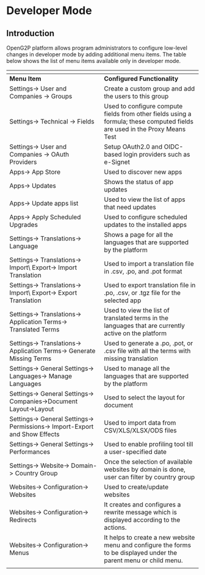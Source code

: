 # Developer Mode

## Introduction

OpenG2P platform allows program administrators to configure low-level changes in developer mode by adding additional menu items. The table below shows the list of menu items available only in developer mode.

<table data-header-hidden><thead><tr><th width="232"></th><th></th></tr></thead><tbody><tr><td><strong>Menu Item</strong></td><td><strong>Configured Functionality</strong> </td></tr><tr><td>Settings-> User and Companies -> Groups</td><td>Create a custom group and add the users to this group</td></tr><tr><td>Settings-> Technical -> Fields</td><td>Used to configure compute fields from other fields using a formula; these computed fields are used in the Proxy Means Test</td></tr><tr><td>Settings-> User and Companies -> OAuth Providers</td><td>Setup OAuth2.0 and OIDC-based login providers such as e-Signet</td></tr><tr><td>Apps-> App Store</td><td>Used to discover new apps</td></tr><tr><td>Apps-> Updates</td><td>Shows the status of app updates </td></tr><tr><td>Apps-> Update apps list</td><td>Used to view the list of apps that need updates</td></tr><tr><td>Apps-> Apply Scheduled Upgrades </td><td>Used to configure scheduled updates to the installed apps</td></tr><tr><td>Settings-> Translations-> Language</td><td>Shows a page for all the languages that are supported by the platform</td></tr><tr><td>Settings-> Translations-> Import\ Export-> Import Translation</td><td>Used to import a translation file in .csv, .po, and .pot format</td></tr><tr><td>Settings-> Translations-> Import\ Export-> Export Translation</td><td>Used to export  translation file in .po, .csv, or .tgz file for the selected app</td></tr><tr><td>Settings-> Translations-> Application Terms-> Translated Terms </td><td>Used to view the list of translated terms in the languages that are currently active on the platform</td></tr><tr><td>Settings-> Translations-> Application Terms-> Generate Missing Terms</td><td>Used to generate a .po, .pot, or .csv file with all the terms with missing translation</td></tr><tr><td>Settings-> General Settings-> Languages-> Manage Languages </td><td>Used to manage all the languages that are supported by the platform </td></tr><tr><td> Settings-> General Settings-> Companies->Document Layout->Layout</td><td>Used to select the layout for document</td></tr><tr><td>Settings-> General Settings-> Permissions-> Import-Export and Show Effects </td><td>Used to import data from CSV/XLS/XLSX/ODS files</td></tr><tr><td>Settings-> General Settings-> Performances </td><td>Used to enable profiling tool till a user-specified date </td></tr><tr><td>Settings-> Website-> Domain-> Country Group </td><td>Once the selection of available websites by domain is done, user can filter by country group</td></tr><tr><td>Websites-> Configuration-> Websites</td><td>Used to create/update websites</td></tr><tr><td>Websites-> Configuration-> Redirects</td><td>It creates and configures a rewrite message which is displayed according to the actions.</td></tr><tr><td>Websites-> Configuration-> Menus</td><td>It helps to create a new website menu and configure the forms to be displayed under the parent menu or child menu. </td></tr><tr><td></td><td></td></tr></tbody></table>
